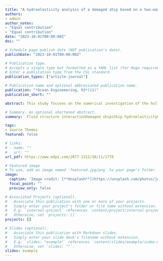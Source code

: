 ```yaml
---
title: "A hydroelasticity analysis of a damaged ship based on a two-way coupled CFD-DMB method"
authors:
- admin
author_notes:
- "Equal contribution"
- "Equal contribution"
date: "2023-10-01T00:00:00Z"
doi: ""

# Schedule page publish date (NOT publication's date).
publishDate: "2023-10-01T00:00:00Z"

# Publication type.
# Accepts a single type but formatted as a YAML list (for Hugo requirements).
# Enter a publication type from the CSL standard.
publication_types: ["article-journal"]

# Publication name and optional abbreviated publication name.
publication: "*Ocean Engineeering, 93*(11)"
publication_short: ""

abstract: This study focuses on the numerical investigation of the hull girder loads on a flexible containership S175 with intact and damaged conditions advancing in regular head waves. In this study, a two-way coupled fluid-structure interactions framework is applied, in which the interactions between the flooding water inside the damaged tanks and wave fields are modelled by a Computational Fluid Dynamics toolbox OpenFOAM. The structural deformation is predicted using a multibody solver MBDyn. Hydroelasticity computations are performed for two different damage scenarios. The numerical results obtained show that the damaged ship experiences less vertical motions but greater global wave loads than the intact ship. It is also demonstrated that ship damages greatly influence the hull girder vertical bending moments (VBMs), while still water VBM is sensitive to the added weight from flooding water. In specific ship-damage conditions, local hogging moments at several amidship sections are found to exceed the limits specified by international regulations. Therefore, a new safety factor is recommended to avoid hogging moments of damaged ships remain below the limiting value. The results can also be used to determine whether the damaged ship will experience secondary damage due to hydroelastic response, helping with the design of future conventional ships.

# Summary. An optional shortened abstract.
summary:  Fluid structure interactionDamaged shipsShip hydroelasticityComputational fluid dynamicsShip longitudinal strength analysis

tags:
- Source Themes
featured: false

# links:
# - name: ""
#   url: ""
url_pdf: https://www.mdpi.com/2077-1312/10/11/1778

# Featured image
# To use, add an image named `featured.jpg/png` to your page's folder. 
image:
  caption: 'Image credit: [**Unsplash**](https://unsplash.com/photos/jdD8gXaTZsc)'
  focal_point: ""
  preview_only: false

# Associated Projects (optional).
#   Associate this publication with one or more of your projects.
#   Simply enter your project's folder or file name without extension.
#   E.g. `internal-project` references `content/project/internal-project/index.md`.
#   Otherwise, set `projects: []`.
projects: []

# Slides (optional).
#   Associate this publication with Markdown slides.
#   Simply enter your slide deck's filename without extension.
#   E.g. `slides: "example"` references `content/slides/example/index.md`.
#   Otherwise, set `slides: ""`.
slides: example
---
```


<!-- {{% callout note %}}
Click the *Cite* button above to demo the feature to enable visitors to import publication metadata into their reference management software.
{{% /callout %}}

{{% callout note %}}
Create your slides in Markdown - click the *Slides* button to check out the example.
{{% /callout %}}

Add the publication's **full text** or **supplementary notes** here. You can use rich formatting such as including [code, math, and images](https://docs.hugoblox.com/content/writing-markdown-latex/). -->
